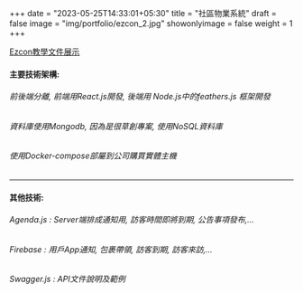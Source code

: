+++
date = "2023-05-25T14:33:01+05:30"
title = "社區物業系統"
draft = false
image = "img/portfolio/ezcon_2.jpg"
showonlyimage = false
weight = 1
+++

[Ezcon教學文件展示](https://jackliangtw.github.io/document/ezconIntro.pdf)  

#### 主要技術架構:  
###### 前後端分離, 前端用React.js開發, 後端用 Node.js中的feathers.js 框架開發
###### 資料庫使用Mongodb, 因為是很草創專案, 使用NoSQL資料庫  
###### 使用Docker-compose部屬到公司購買實體主機 
* * *  
#### 其他技術:
###### Agenda.js : Server端排成通知用, 訪客時間即將到期, 公告事項發布,...  
###### Firebase : 用戶App通知, 包裹帶領, 訪客到期, 訪客來訪,...
###### Swagger.js : API文件說明及範例

